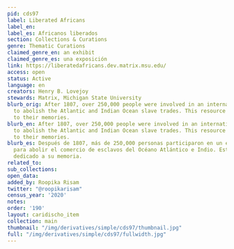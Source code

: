 ```yaml
---
pid: cds97
label: Liberated Africans
label_en:
label_es: Africanos liberados
section: Collections & Curations
genre: Thematic Curations
claimed_genre_en: an exhibit
claimed_genre_es: una exposición
link: https://liberatedafricans.dev.matrix.msu.edu/
access: open
status: Active
language: en
creators: Henry B. Lovejoy
stewards: Matrix, Michigan State University
blurb_orig: After 1807, over 250,000 people were involved in an international effort
  to abolish the Atlantic and Indian Ocean slave trades. This resource is dedicated
  to their memories.
blurb_en: After 1807, over 250,000 people were involved in an international effort
  to abolish the Atlantic and Indian Ocean slave trades. This resource is dedicated
  to their memories.
blurb_es: Después de 1807, más de 250,000 personas participaron en un esfuerzo internacional
  para abolir el comercio de esclavos del Océano Atlántico e Indio. Este recurso está
  dedicado a su memoria.
related_to:
sub_collections:
open_data:
added_by: Roopika Risam
twitter: "@roopikarisam"
census_year: '2020'
notes:
order: '190'
layout: caridischo_item
collection: main
thumbnail: "/img/derivatives/simple/cds97/thumbnail.jpg"
full: "/img/derivatives/simple/cds97/fullwidth.jpg"
---
```

